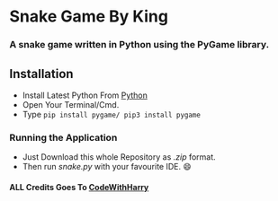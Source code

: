 # Snake Game By King

### A snake game written in Python using the PyGame library.

## Installation

* Install Latest Python From [Python](https://www.python.org/downloads/)
* Open Your Terminal/Cmd.
* Type `pip install pygame/ pip3 install pygame`

### Running the Application

* Just Download this whole Repository as _.zip_ format. <br>
* Then run _snake.py_ with your favourite IDE. :smile:

#### ALL Credits Goes To [CodeWithHarry](https://www.youtube.com/channel/UCeVMnSShP_Iviwkknt83cww)
